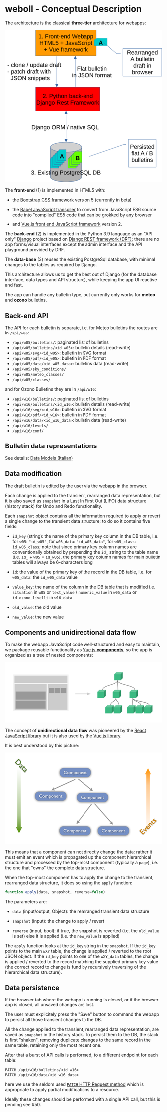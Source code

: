 # weboll - Conceptual Description

The architecture is the classical **three-tier** architecture for webapps:

![architecture](./architettura.svg "Architecture")

The **front-end** (1) is implemented in HTML5 with:

- the [Bootstrap CSS framework](https://getbootstrap.com/) version 5 (currently in beta)

- the [Babel JavaScript transpiler](https://babeljs.io/) to convert from JavaScript ES6 source code into "compiled" ES5 code that can be grokked by any browser

- and [Vue.js front end JavaScript framework](https://vuejs.org/) version 2.

The **back-end** (2) is implemented in the Python 3.9 language as an "API only" [Django](https://www.djangoproject.com/) project based on [Django REST framework (DRF)](https://www.django-rest-framework.org/); there are no app forms/visual interfaces except the admin interface and the API playground provided by DRF.

The **data-base** (3) reuses the existing PostgreSql database, with minimal changes to the tables as required by Django.

This architecture allows us to get the best out of Django (for the database interface, data types and API structure), while keeping the app UI reactive and fast.

The app can handle any bulletin type, but currently only works for **meteo** and **ozono** bulletins.

## Back-end API

The API for each bulletin is separate, i.e. for Meteo bulletins the routes are in `/api/w05`:

- `/api/w05/bulletins/`: paginated list of bulletins
- `/api/w05/bulletins/<id_w05>`: bulletin details (read-write)
- `/api/w05/svg/<id_w05>`: bulletin in SVG format
- `/api/w05/pdf/<id_w05>`: bulletin in PDF format
- `/api/w05/data/<id_w05_data>`: bulletins data (read-write)
- `/api/w05/sky_conditions/`
- `/api/w05/meteo_classes/`
- `/api/w05/classes/`

and for Ozono Bulletins they are in `/api/w16`:

- `/api/w16/bulletins/`: paginated list of bulletins
- `/api/w16/bulletins/<id_w16>`: bulletin details (read-write)
- `/api/w16/svg/<id_w16>`: bulletin in SVG format
- `/api/w16/pdf/<id_w16>`: bulletin in PDF format
- `/api/w16/data/<id_w16_data>`: bulletin data (read-write)
- `/api/w16/levels/`
- `/api/w16/conf/`

## Bulletin data representations

See details: [Data Models (Italian)](doc/data_models.md)

## Data modification

The draft bulletin is edited by the user via the webapp in the browser.

Each change is applied to the transient, rearranged data representation, but it is also saved as `snapshot` in a Last In First Out (LIFO) data structure (history stack) for Undo and Redo functionality.

Each `snapshot` object contains all the information required to apply or revert a single change to the transient data structure; to do so it contains five fields:

- `id_key` (string): the name of the primary key column in the DB table, i.e. for `w05`: `"id_w05"`, for `w05_data`: `"id_w05_data"`, for `w05_class`: `id_w05_class`; note that since primary key column names are conventionally obtained by prepending the `id_` string to the table name (i.e. `id_` + `w05` = `id_w05`), the primary key column names for main bulletin tables will always be 6-characters long

- `id`: the value of the primary key of the record in the DB table, i.e. for `w05_data`: the `id_w05_data` value

- `value_key`: the name of the column in the DB table that is modified i.e. `situation` in `w05` or `text_value` / `numeric_value` in `w05_data` or `id_ozono_livelli` in `w16_data`

- `old_value`: the old value

- `new_value`: the new value

## Components and unidirectional data flow

To make the webapp JavaScript code well-structured and easy to maintain, we package reusable functionality as [Vue.js **components**](https://v3.vuejs.org/guide/component-basics.html#components-basics), so the app is organized as a tree of nested components:

![components](./components.png "Components image from https://v3.vuejs.org/guide/component-basics.html#components-basics")

The concept of **unidirectional data flow** was pioneered by the [React JavaScript library](https://en.wikipedia.org/wiki/React_(JavaScript_library)#Unidirectional_data_flow) but it is also used by the [Vue.js library](hhttps://v3.vuejs.org/guide/component-props.html#one-way-data-flow).

It is best understood by this picture:

![react data flow](./react-data-flow.png "Image from https://dzone.com/articles/react-is-taking-over-front-end-development-why")

This means that a component can not directly change the data: rather it must emit an event which is propagated up the component hierarchical structure and processed by the top-most component (typically a `page`), i.e. the one that "owns" the complete data structure.

When the top-most component has to apply the change to the transient, rearranged data structure, it does so using the `apply` function:

```js
function apply(data, snapshot, reverse=false)
```

The parameters are:

- `data` (input/output, Object): the rearranged transient data structure

- `snapshot` (input): the change to apply / revert

- `reverse` (input, bool): if true, the snapshot is reverted (i.e. the `old_value` is set) else it is applied (i.e. the `new_value` is applied)

The `apply` function looks at the `id_key` string in the `snapshot`. If the `id_key` points to the main `wXY` table, the change is applied / reverted to the root JSON object. If the `id_key` points to one of the `wXY_data` tables, the change is applied / reverted to the record matching the supplied primary key value (the correct record to change is fund by recursively traversing of the hierarchical data structure).

## Data persistence

If the browser tab where the webapp is running is closed, or if the browser app is closed, all unsaved changes are lost.

The user must explicitely press the "Save" button to command the webapp to persist all those transient changes to the DB.

All the change applied to the transient, rearranged data representation, are saved as `snapshot` in the history stack. To persist them to the DB, the stack is first "shaken", removing duplicate changes to the same record in the same table, retaining only the most recent one.

After that a burst of API calls is performed, to a different endpoint for each table:
```
PATCH /api/w16/bulletins/<id_w16>
PATCH /api/w16/data/<id_w16_data>
```
here we use the seldom used [`PATCH` HTTP Request method](https://en.wikipedia.org/wiki/Hypertext_Transfer_Protocol#Request_methods) which is appropriate to apply partial modifications to a resource.

Ideally these changes should be performed with a single API call, but this is pending see #50.
